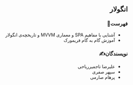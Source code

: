 <div dir="rtl">

## انگولار
### فهرست📝
  - آشنایی با مفاهیم SPA و معماری MVVM و تاریخچه‌ی انگولار
  - آموزش گام به گام فریمورک
### نویسندگان✍️
  - علیرضا تاجمیرریاحی
  - سپهر صفری
  - پرهام صارمی
</div>
